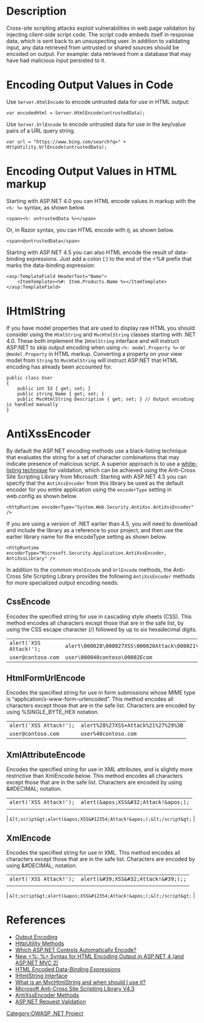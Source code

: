 Description
===========

Cross-site scripting attacks exploit vulnerabilities in web page validation by injecting client-side script code. The script code embeds itself in response data, which is sent back to an unsuspecting user. In addition to validating input, any data retrieved from untrusted or shared sources should be encoded on output. For example: data retrieved from a database that may have had malicious input persisted to it.

Encoding Output Values in Code
==============================

Use `Server.HtmlEncode` to encode untrusted data for use in HTML output:

    var encodedHtml = Server.HtmlEncode(untrustedData);

Use `Server.UrlEncode` to encode untrusted data for use in the key/value pairs of a URL query string.

    var url = "https://www.bing.com/search?q=" + HttpUtility.UrlEncode(untrustedData);

Encoding Output Values in HTML markup
=====================================

Starting with ASP.NET 4.0 you can HTML encode values in markup with the `<%: %>` syntax, as shown below.

    <span><%: untrustedData %></span>

Or, in Razor syntax, you can HTML encode with `@`, as shown below.

    <span>@untrustedData</span>

Starting with ASP.NET 4.5 you can also HTML encode the result of data-binding expressions. Just add a colon (:) to the end of the &lt;%\# prefix that marks the data-binding expression:

    <asp:TemplateField HeaderText="Name">
        <ItemTemplate><%#: Item.Products.Name %></ItemTemplate>
    </asp:TemplateField>

IHtmlString
===========

If you have model properties that are used to display raw HTML you should consider using the `HtmlString` and `MvcHtmlString` classes starting with .NET 4.0. These both implement the `IHtmlString` interface and will instruct ASP.NET to skip output encoding when using `<%: model.Property %>` or `@model.Property` in HTML markup. Converting a property on your view model from `String` to `MvcHtmlString` will instruct ASP.NET that HTML encoding has already been accounted for.

    public class User 
    {
        public int Id { get; set; }
        public string Name { get; set; }
        public MvcHtmlString Description { get; set; } // Output encoding is handled manually
    }

AntiXssEncoder
==============

By default the ASP.NET encoding methods use a black-listing technique that evaluates the string for a set of character combinations that may indicate presence of malicious script. A superior approach is to use a [white-listing technique](Input_Validation_Cheat_Sheet#White_List_Input_Validation "wikilink") for validation, which can be achieved using the Anti-Cross Site Scripting Library from Microsoft. Starting with ASP.NET 4.5 you can specify that the `AntiXssEncoder` from this library be used as the default encoder for you entire application using the `encoderType` setting in web.config as shown below.

    <httpRuntime encoderType="System.Web.Security.AntiXss.AntiXssEncoder" />

If you are using a version of .NET earlier than 4.5, you will need to download and include the library as a reference to your project, and then use the earlier library name for the encodeType setting as shown below.

    <httpRuntime encoderType="Microsoft.Security.Application.AntiXssEncoder, AntiXssLibrary" />

In addition to the common `HtmlEncode` and `UrlEncode` methods, the Anti-Cross Site Scripting Library provides the following `AntiXssEncoder` methods for more specialized output encoding needs:

CssEncode
---------

Encodes the specified string for use in cascading style sheets (CSS). This method encodes all characters except those that are in the safe list, by using the CSS escape character (/) followed by up to six hexadecimal digits.

|                         |                                                                   |
|-------------------------|-------------------------------------------------------------------|
| `alert('XSS Attack!');` | `alert\000028\000027XSS\000020Attack\000021\000027\000029\00003B` |
| `user@contoso.com`      | `user\000040contoso\00002Ecom`                                    |

HtmlFormUrlEncode
-----------------

Encodes the specified string for use in form submissions whose MIME type is “application/x-www-form-urlencoded”. This method encodes all characters except those that are in the safe list. Characters are encoded by using %SINGLE\_BYTE\_HEX notation.

|                         |                                     |
|-------------------------|-------------------------------------|
| `alert('XSS Attack!');` | `alert%28%27XSS+Attack%21%27%29%3B` |
| `user@contoso.com`      | `user%40contoso.com`                |

XmlAttributeEncode
------------------

Encodes the specified string for use in XML attributes, and is slightly more restrictive than XmlEncode below. This method encodes all characters except those that are in the safe list. Characters are encoded by using &\#DECIMAL; notation.

|                         |                                                                       |
|-------------------------|-----------------------------------------------------------------------|
| `alert('XSS Attack!');` | `alert(&apos;XSS&#32;Attack!&apos;);`                                 |
| <code>                  
                          
 <script>                 
 alert('XSSあAttack!');   
                          
 </script>                
 </code>                  | `&lt;script&gt;alert(&apos;XSS&#12354;Attack!&apos;);&lt;/script&gt;` |

XmlEncode
---------

Encodes the specified string for use in XML. This method encodes all characters except those that are in the safe list. Characters are encoded by using &\#DECIMAL; notation.

|                         |                                                                       |
|-------------------------|-----------------------------------------------------------------------|
| `alert('XSS Attack!');` | `alert(&#39;XSS&#32;Attack!&#39;);;`                                  |
| <code>                  
                          
 <script>                 
 alert('XSSあAttack!');   
                          
 </script>                
 </code>                  | `&lt;script&gt;alert(&apos;XSS&#12354;Attack!&apos;);&lt;/script&gt;` |

References
==========

-   [Output Encoding](http://blogs.msdn.com/b/cisg/archive/2008/08/28/output-encoding.aspx)
-   [HttpUtility Methods](http://msdn.microsoft.com/en-us/library/System.Web.HttpUtility_methods(v=vs.110).aspx)
-   [Which ASP.NET Controls Automatically Encode?](http://blogs.msdn.com/b/sfaust/archive/2008/09/02/which-asp-net-controls-automatically-encodes.aspx)
-   [New &lt;%: %&gt; Syntax for HTML Encoding Output in ASP.NET 4 (and ASP.NET MVC 2)](http://weblogs.asp.net/scottgu/new-lt-gt-syntax-for-html-encoding-output-in-asp-net-4-and-asp-net-mvc-2)
-   [HTML Encoded Data-Binding Expressions](http://www.asp.net/aspnet/overview/aspnet-and-visual-studio-2012/whats-new#_Toc318097391)
-   [IHtmlString Interface](http://msdn.microsoft.com/en-us/library/system.web.ihtmlstring(v=vs.110).aspx)
-   [What is an MvcHtmlString and when should I use it?](http://stackoverflow.com/questions/2293357/what-is-an-mvchtmlstring-and-when-should-i-use-it)
-   [Microsoft Anti-Cross Site Scripting Library V4.3](http://www.microsoft.com/en-sg/download/details.aspx?id=43126)
-   [AntiXssEncoder Methods](http://msdn.microsoft.com/en-us/library/system.web.security.antixss.antixssencoder_methods(v=vs.110).aspx)
-   [ASP.NET Request Validation](ASP.NET_Request_Validation "wikilink")

[Category:OWASP .NET Project](Category:OWASP_.NET_Project "wikilink")
